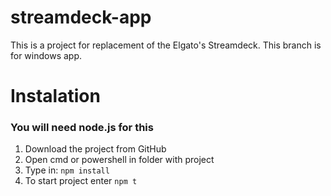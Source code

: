 # streamdeck-app
This is a project for replacement of the Elgato's Streamdeck.
This branch is for windows app.

# Instalation
### You will need node.js for this
1. Download the project from GitHub
2. Open cmd or powershell in folder with project
3. Type in: `npm install`
4. To start project enter `npm t`
